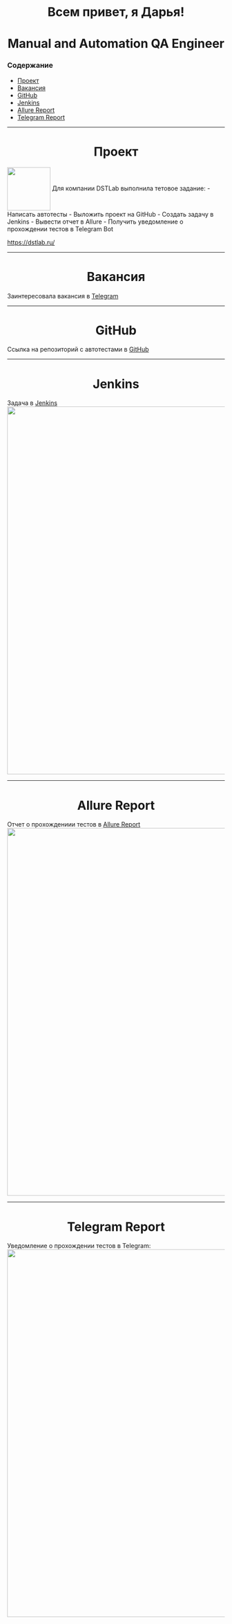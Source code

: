 <h1 align="center">Всем привет, я Дарья!</h1>
<h1 align="center">Manual and Automation QA Engineer </h1>

### Содержание

* <a href="#project">Проект</a>
* <a href="#vacancy">Вакансия</a>
* <a href="#git">GitHub</a>
* <a href="#jenkins">Jenkins</a>
* <a href="#allure">Allure Report</a>
* <a href="#bot">Telegram Report</a>

---
<a id="project"></a>
<h1 align="center">Проект</h1>

<img align="center" src="https://dstlab.ru/wp-content/uploads/2021/12/logo.svg" height="100" width="100" />
Для компании DSTLab выполнила тетовое задание:
- Написать автотесты
- Выложить проект на GitHub
- Создать задачу в Jenkins
- Вывести отчет в Allure
- Получить уведомление о прохождении тестов в Telegram Bot

https://dstlab.ru/


---
<a id="vacancy"></a>
<h1 align="center">Вакансия</h1>

Заинтересовала вакансия в [Telegram](https://t.me/qa_jobs/217127)

---
<a id="git"></a>
<h1 align="center">GitHub</h1>

Ссылка на репозиторий с автотестами в [GitHub](https://github.com/DariaS2302/DstLab_AutoTest)

---
<a id="jenkins"></a>
<h1 align="center">Jenkins</h1>

Задача в [Jenkins](https://jenkins.autotests.cloud/job/jenkins_test_dstLab/)
<img src="Jenkins_job.jpg" width="850">

---
<a id="allure"></a>
<h1 align="center">Allure Report</h1>

Отчет о прохождениии тестов в [Allure Report](https://jenkins.autotests.cloud/job/jenkins_test_dstLab/allure/)
<img src="Allure_Report.jpg" width="850">

---
<a id="bot"></a>
<h1 align="center">Telegram Report</h1>

Уведомление о прохождении тестов в Telegram:
<img src="Telegram_Report.jpg" width="850">

